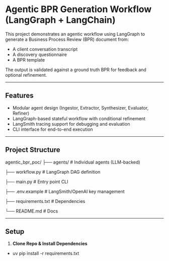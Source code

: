 # Agentic BPR Generation Workflow (LangGraph + LangChain)

This project demonstrates an agentic workflow using LangGraph to generate a Business Process Review (BPR) document from:
- A client conversation transcript
- A discovery questionnaire
- A BPR template

The output is validated against a ground truth BPR for feedback and optional refinement.

---

## Features

- Modular agent design (Ingestor, Extractor, Synthesizer, Evaluator, Refiner)
- LangGraph-based stateful workflow with conditional refinement
- LangSmith tracing support for debugging and evaluation
- CLI interface for end-to-end execution

---

## Project Structure
agentic_bpr_poc/
├── agents/              # Individual agents (LLM-backed)

├── workflow.py          # LangGraph DAG definition

├── main.py              # Entry point CLI

├── .env.example         # LangSmith/OpenAI key management

├── requirements.txt     # Dependencies

└── README.md            # Docs

---

## Setup

1. **Clone Repo & Install Dependencies**

- uv pip install -r requirements.txt
